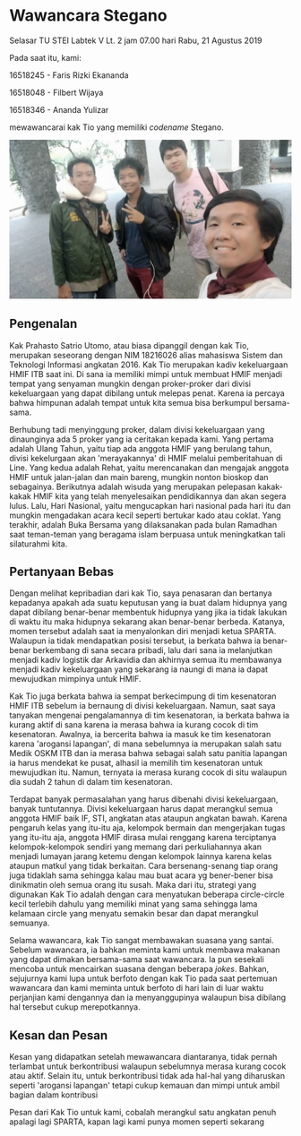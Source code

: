 # Wawancara Stegano

Selasar TU STEI Labtek V Lt. 2 jam 07.00 hari Rabu, 21 Agustus 2019

Pada saat itu, kami:

16518245 - Faris Rizki Ekananda

16518048 - Filbert Wijaya

16518346 - Ananda Yulizar

mewawancarai kak Tio yang memiliki *codename* Stegano.

![Foto Wawancara Stegano](FOTO-16518048-16518245-16518346.jpg)

## Pengenalan

  Kak Prahasto Satrio Utomo, atau biasa dipanggil dengan kak Tio, merupakan seseorang dengan NIM 18216026 alias mahasiswa Sistem dan Teknologi Informasi angkatan 2016. Kak Tio merupakan kadiv kekeluargaan HMIF ITB saat ini. Di sana ia memiliki mimpi untuk membuat HMIF menjadi tempat yang senyaman mungkin dengan proker-proker dari divisi kekeluargaan yang dapat dibilang untuk melepas penat. Karena ia percaya bahwa himpunan adalah tempat untuk kita semua bisa berkumpul bersama-sama.
 
  Berhubung tadi menyinggung proker, dalam divisi kekeluargaan yang dinaunginya ada 5 proker yang ia ceritakan kepada kami. Yang pertama adalah Ulang Tahun, yaitu tiap ada anggota HMIF yang berulang tahun, divisi kekelurgaan akan 'merayakannya' di HMIF melalui pemberitahuan di Line. Yang kedua adalah Rehat, yaitu merencanakan dan mengajak anggota HMIF untuk jalan-jalan dan main bareng, mungkin nonton bioskop dan sebagainya. Berikutnya adalah wisuda yang merupakan pelepasan kakak-kakak HMIF kita yang telah menyelesaikan pendidikannya dan akan segera lulus. Lalu, Hari Nasional, yaitu mengucapkan hari nasional pada hari itu dan mungkin mengadakan acara kecil seperti bertukar kado atau coklat. Yang terakhir, adalah Buka Bersama yang dilaksanakan pada bulan Ramadhan saat teman-teman yang beragama islam berpuasa untuk meningkatkan tali silaturahmi kita.
  
## Pertanyaan Bebas

  Dengan melihat kepribadian dari kak Tio, saya penasaran dan bertanya kepadanya apakah ada suatu keputusan yang ia buat dalam hidupnya yang dapat dibilang benar-benar membentuk hidupnya yang jika ia tidak lakukan di waktu itu maka hidupnya sekarang akan benar-benar berbeda. Katanya, momen tersebut adalah saat ia menyalonkan diri menjadi ketua SPARTA. Walaupun ia tidak mendapatkan posisi tersebut, ia berkata bahwa ia benar-benar berkembang di sana secara pribadi, lalu dari sana ia melanjutkan menjadi kadiv logistik dar Arkavidia dan akhirnya semua itu membawanya menjadi kadiv kekeluargaan yang sekarang ia naungi di mana ia dapat mewujudkan mimpinya untuk HMIF.
  
 Kak Tio juga berkata bahwa ia sempat berkecimpung di tim kesenatoran HMIF ITB sebelum ia bernaung di divisi kekeluargaan. Namun, saat saya tanyakan mengenai pengalamannya di tim kesenatoran, ia berkata bahwa ia kurang aktif di sana karena ia merasa bahwa ia kurang cocok di tim kesenatoran. Awalnya, ia bercerita bahwa ia masuk ke tim kesenatoran karena 'arogansi lapangan', di mana sebelumnya ia merupakan salah satu Medik OSKM ITB dan ia merasa bahwa sebagai salah satu panitia lapangan ia harus mendekat ke pusat, alhasil ia memilih tim kesenatoran untuk mewujudkan itu. Namun, ternyata ia merasa kurang cocok di situ walaupun dia sudah 2 tahun di dalam tim kesenatoran. 
 
 Terdapat banyak permasalahan yang harus dibenahi divisi kekeluargaan, banyak tuntutannya. Divisi kekeluargaan harus dapat merangkul semua anggota HMIF baik IF, STI, angkatan atas ataupun angkatan bawah. Karena pengaruh kelas yang itu-itu aja, kelompok bermain dan mengerjakan tugas yang itu-itu aja, anggota HMIF dirasa mulai renggang karena terciptanya kelompok-kelompok sendiri yang memang dari perkuliahannya akan menjadi lumayan jarang ketemu dengan kelompok lainnya karena kelas ataupun matkul yang tidak berkaitan. Cara bersenang-senang tiap orang juga tidaklah sama sehingga kalau mau buat acara yg bener-bener bisa dinikmatin oleh semua orang itu susah. Maka dari itu, strategi yang digunakan Kak Tio adalah dengan cara menyatukan beberapa circle-circle kecil terlebih dahulu yang memiliki minat yang sama sehingga lama kelamaan circle yang menyatu semakin besar dan dapat merangkul semuanya.
 
  Selama wawancara, kak Tio sangat membawakan suasana yang santai. Sebelum wawancara, ia bahkan meminta kami untuk membawa makanan yang dapat dimakan bersama-sama saat wawancara. Ia pun sesekali mencoba untuk mencairkan suasana dengan beberapa *jokes*. Bahkan, sejujurnya kami lupa untuk berfoto dengan kak Tio pada saat pertemuan wawancara dan kami meminta untuk berfoto di hari lain di luar waktu perjanjian kami dengannya dan ia menyanggupinya walaupun bisa dibilang hal tersebut cukup merepotkannya.
  
## Kesan dan Pesan

  Kesan yang didapatkan setelah mewawancara diantaranya, tidak pernah terlambat untuk berkontribusi walaupun sebelumnya merasa kurang cocok atau aktif. Selain itu, untuk berkontribusi tidak ada hal-hal yang diharuskan seperti 'arogansi lapangan' tetapi cukup kemauan dan mimpi untuk ambil bagian dalam kontribusi
 
  Pesan dari Kak Tio untuk kami, cobalah merangkul satu angkatan penuh apalagi lagi SPARTA, kapan lagi kami punya momen seperti sekarang
